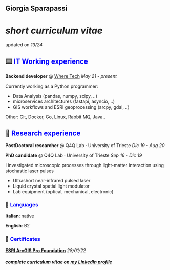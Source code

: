 ## Giorgia Sparapassi

# _short curriculum vitae_

updated on _13/24_

## ⌨️ <span style="color:blue">IT Working experience</span>

**Backend developer** @ [Where Tech](https://wheretech.it/) _May 21 - present_

Currently working as a Python programmer:

- Data Analysis (pandas, numpy, scipy, ..)
- microservices architectures (fastapi, asyncio, ..)
- GIS workflows and ESRI geoprocessing (arcpy, gdal, ..)

Other: Git, Docker, Go, Linux, Rabbit MQ, Java..


## 🔬 <span style="color:blue">Research experience</span>

**PostDoctoral researcher** @ Q4Q Lab · University of Trieste _Dic 19 - Aug 20_

**PhD candidate** @ Q4Q Lab · University of Trieste _Sep 16 - Dic 19_

I investigated microscopic processes through light-matter interaction using stochastic laser pulses

- Ultrashort near-infrared pulsed laser
- Liquid crystal spatial light modulator
- Lab equipment (optical, mechanical, electronic)


### 💬 <span style="color:blue">Languages</span>

**Italian**: native

**English**: B2


### 📃 <span style="color:blue">Certificates</span>

[**ESRI ArcGIS Pro Foundation**](https://www.credly.com/badges/45c6c71b-e405-4ff3-97c8-a62f0b65b371) _28/01/22_



#### _complete curriculum vitae on [my LinkedIn profile](https://www.linkedin.com/in/giorgia-sparapassi/)_
